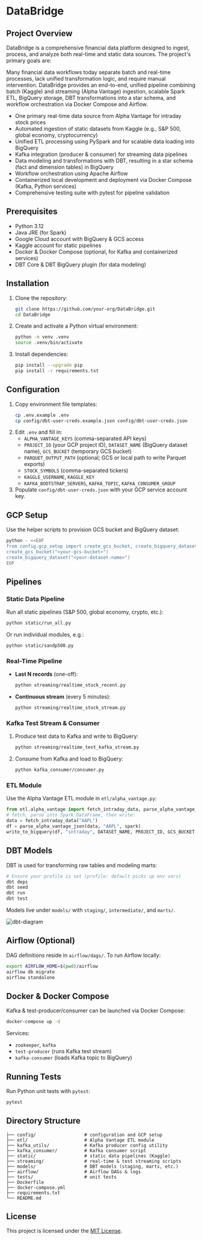 # DataBridge

## Project Overview

DataBridge is a comprehensive financial data platform designed to ingest, process, and analyze both real-time and static data sources. The project's primary goals are:

Many financial data workflows today separate batch and real-time processes, lack unified transformation logic, and require manual intervention. DataBridge provides an end-to-end, unified pipeline combining batch (Kaggle) and streaming (Alpha Vantage) ingestion, scalable Spark ETL, BigQuery storage, DBT transformations into a star schema, and workflow orchestration via Docker Compose and Airflow.

- One primary real-time data source from Alpha Vantage for intraday stock prices
- Automated ingestion of static datasets from Kaggle (e.g., S&P 500, global economy, cryptocurrency)
- Unified ETL processing using PySpark and for scalable data loading into BigQuery
- Kafka integration (producer & consumer) for streaming data pipelines
- Data modeling and transformations with DBT, resulting in a star schema (fact and dimension tables) in BigQuery
- Workflow orchestration using Apache Airflow
- Containerized local development and deployment via Docker Compose (Kafka, Python services)
- Comprehensive testing suite with pytest for pipeline validation

## Prerequisites

- Python 3.12
- Java JRE (for Spark)
- Google Cloud account with BigQuery & GCS access
- Kaggle account for static pipelines
- Docker & Docker Compose (optional, for Kafka and containerized services)
- DBT Core & DBT BigQuery plugin (for data modeling)

## Installation

1. Clone the repository:
   ```bash
   git clone https://github.com/your-org/DataBridge.git
   cd DataBridge
   ```
2. Create and activate a Python virtual environment:
   ```bash
   python -m venv .venv
   source .venv/bin/activate
   ```
3. Install dependencies:
   ```bash
   pip install --upgrade pip
   pip install -r requirements.txt
   ```

## Configuration

1. Copy environment file templates:
   ```bash
   cp .env.example .env
   cp config/dbt-user-creds.example.json config/dbt-user-creds.json
   ```
2. Edit `.env` and fill in:
   - `ALPHA_VANTAGE_KEYS` (comma-separated API keys)
   - `PROJECT_ID` (your GCP project ID), `DATASET_NAME` (BigQuery dataset name), `GCS_BUCKET` (temporary GCS bucket)
   - `PARQUET_OUTPUT_PATH` (optional; GCS or local path to write Parquet exports)
   - `STOCK_SYMBOLS` (comma-separated tickers)
   - `KAGGLE_USERNAME`, `KAGGLE_KEY`
   - `KAFKA_BOOTSTRAP_SERVERS`, `KAFKA_TOPIC`, `KAFKA_CONSUMER_GROUP`
3. Populate `config/dbt-user-creds.json` with your GCP service account key.

## GCP Setup

Use the helper scripts to provision GCS bucket and BigQuery dataset:

```bash
python - <<EOF
from config.gcp_setup import create_gcs_bucket, create_bigquery_dataset
create_gcs_bucket("<your-gcs-bucket>")
create_bigquery_dataset("<your-dataset-name>")
EOF
```

## Pipelines

### Static Data Pipeline

Run all static pipelines (S&P 500, global economy, crypto, etc.):

```bash
python static/run_all.py
```

Or run individual modules, e.g.:

```bash
python static/sandp500.py
```

### Real-Time Pipeline

- **Last N records** (one-off):
  ```bash
  python streaming/realtime_stock_recent.py
  ```
- **Continuous stream** (every 5 minutes):
  ```bash
  python streaming/realtime_stock_stream.py
  ```

### Kafka Test Stream & Consumer

1. Produce test data to Kafka and write to BigQuery:
   ```bash
   python streaming/realtime_test_kafka_stream.py
   ```
2. Consume from Kafka and load to BigQuery:
   ```bash
   python kafka_consumer/consumer.py
   ```

### ETL Module

Use the Alpha Vantage ETL module in `etl/alpha_vantage.py`:

```python
from etl.alpha_vantage import fetch_intraday_data, parse_alpha_vantage_json, write_to_bigquery
# fetch, parse into Spark DataFrame, then write:
data = fetch_intraday_data("AAPL")
df = parse_alpha_vantage_json(data, "AAPL", spark)
write_to_bigquery(df, "intraday", DATASET_NAME, PROJECT_ID, GCS_BUCKET)
```

## DBT Models

DBT is used for transforming raw tables and modeling marts:

```bash
# Ensure your profile is set (profile: default picks up env vars)
dbt deps
dbt seed
dbt run
dbt test
```

Models live under `models/` with `staging/`, `intermediate/`, and `marts/`.

![dbt-diagram](images/dbt_lineage.png)

## Airflow (Optional)

DAG definitions reside in `airflow/dags/`. To run Airflow locally:

```bash
export AIRFLOW_HOME=$(pwd)/airflow
airflow db migrate
airflow standalone
```

## Docker & Docker Compose

Kafka & test-producer/consumer can be launched via Docker Compose:

```bash
docker-compose up -d
```

Services:

- `zookeeper`, `kafka`
- `test-producer` (runs Kafka test stream)
- `kafka-consumer` (loads Kafka topic to BigQuery)

## Running Tests

Run Python unit tests with `pytest`:

```bash
pytest
```

## Directory Structure

```
├── config/                  # configuration and GCP setup
├── etl/                     # Alpha Vantage ETL module
├── kafka_utils/             # Kafka producer config utility
├── kafka_consumer/          # Kafka consumer script
├── static/                  # static data pipelines (Kaggle)
├── streaming/               # real-time & test streaming scripts
├── models/                  # DBT models (staging, marts, etc.)
├── airflow/                 # Airflow DAGs & logs
├── tests/                   # unit tests
├── Dockerfile
├── docker-compose.yml
├── requirements.txt
└── README.md
```

## License

This project is licensed under the [MIT License](LICENSE).
